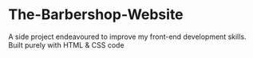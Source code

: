 # The-Barbershop-Website
A side project endeavoured to improve my front-end development skills. Built purely with HTML &amp; CSS code
